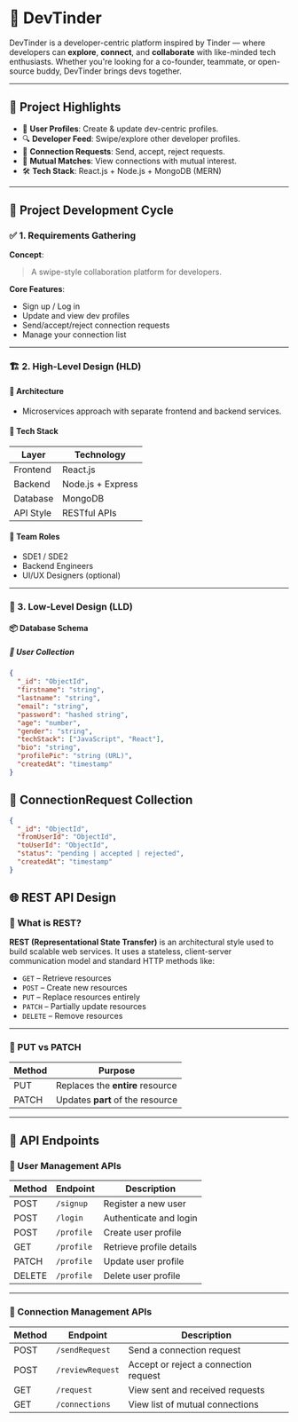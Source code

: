# 💖 DevTinder

DevTinder is a developer-centric platform inspired by Tinder — where developers can **explore**, **connect**, and **collaborate** with like-minded tech enthusiasts. Whether you're looking for a co-founder, teammate, or open-source buddy, DevTinder brings devs together.

---

## 📌 Project Highlights

- 👤 **User Profiles**: Create & update dev-centric profiles.
- 🔍 **Developer Feed**: Swipe/explore other developer profiles.
- 💬 **Connection Requests**: Send, accept, reject requests.
- 🧠 **Mutual Matches**: View connections with mutual interest.
- 🛠️ **Tech Stack**: React.js + Node.js + MongoDB (MERN)

---

## 🧠 Project Development Cycle

### ✅ 1. Requirements Gathering

**Concept**:  
> A swipe-style collaboration platform for developers.

**Core Features**:
- Sign up / Log in
- Update and view dev profiles
- Send/accept/reject connection requests
- Manage your connection list

---

### 🏗️ 2. High-Level Design (HLD)

#### 🧱 Architecture
- Microservices approach with separate frontend and backend services.

#### 🧰 Tech Stack
| Layer      | Technology   |
|------------|--------------|
| Frontend   | React.js     |
| Backend    | Node.js + Express |
| Database   | MongoDB      |
| API Style  | RESTful APIs |

#### 👥 Team Roles
- SDE1 / SDE2
- Backend Engineers
- UI/UX Designers (optional)

---

### 🔧 3. Low-Level Design (LLD)

#### 📦 Database Schema

##### 🧑 User Collection

```json
{
  "_id": "ObjectId",
  "firstname": "string",
  "lastname": "string",
  "email": "string",
  "password": "hashed string",
  "age": "number",
  "gender": "string",
  "techStack": ["JavaScript", "React"],
  "bio": "string",
  "profilePic": "string (URL)",
  "createdAt": "timestamp"
}
```
## 🔗 ConnectionRequest Collection

```json
{
  "_id": "ObjectId",
  "fromUserId": "ObjectId",
  "toUserId": "ObjectId",
  "status": "pending | accepted | rejected",
  "createdAt": "timestamp"
}
```
## 🌐 REST API Design

### 📌 What is REST?

**REST (Representational State Transfer)** is an architectural style used to build scalable web services. It uses a stateless, client-server communication model and standard HTTP methods like:

- `GET` – Retrieve resources
- `POST` – Create new resources
- `PUT` – Replace resources entirely
- `PATCH` – Partially update resources
- `DELETE` – Remove resources

---

### 🔄 PUT vs PATCH

| Method | Purpose                          |
|--------|----------------------------------|
| PUT    | Replaces the **entire** resource |
| PATCH  | Updates **part** of the resource |

---

## 📡 API Endpoints

### 👥 User Management APIs

| Method | Endpoint      | Description              |
|--------|---------------|--------------------------|
| POST   | `/signup`     | Register a new user      |
| POST   | `/login`      | Authenticate and login   |
| POST   | `/profile`    | Create user profile      |
| GET    | `/profile`    | Retrieve profile details |
| PATCH  | `/profile`    | Update user profile      |
| DELETE | `/profile`    | Delete user profile      |

---

### 🔗 Connection Management APIs

| Method | Endpoint          | Description                             |
|--------|-------------------|-----------------------------------------|
| POST   | `/sendRequest`    | Send a connection request               |
| POST   | `/reviewRequest`  | Accept or reject a connection request   |
| GET    | `/request`        | View sent and received requests         |
| GET    | `/connections`    | View list of mutual connections         |
